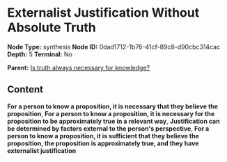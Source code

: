 # Externalist Justification Without Absolute Truth

**Node Type:** synthesis
**Node ID:** 0dad1712-1b76-41cf-89c8-d90cbc314cac
**Depth:** 5
**Terminal:** No

**Parent:** [Is truth always necessary for knowledge?](is-truth-always-necessary-for-knowledge-antithesis-9ea0ac69-2fe4-4862-bc16-39a340794444.md)

## Content

**For a person to know a proposition, it is necessary that they believe the proposition**, **For a person to know a proposition, it is necessary for the proposition to be approximately true in a relevant way**, **Justification can be determined by factors external to the person's perspective**, **For a person to know a proposition, it is sufficient that they believe the proposition, the proposition is approximately true, and they have externalist justification**
